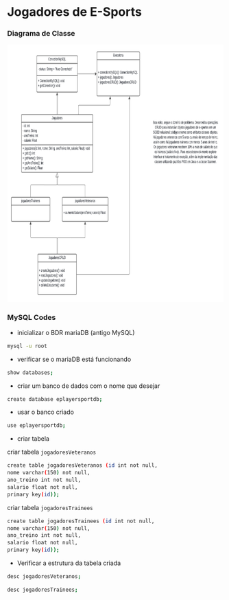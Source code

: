 # Jogadores de E-Sports 
### Diagrama de Classe 

<img src="Jogadores de e-sports (1).png" alt="img" width="1000" height="600">


### MySQL Codes

- inicializar o BDR mariaDB (antigo MySQL)
```bash
mysql -u root
```

- verificar se o mariaDB está funcionando
```bash
show databases;
```

- criar um banco de dados com o nome que desejar
```bash
create database eplayersportdb;
```

-  usar o banco criado
```bash
use eplayersportdb;
```


-  criar tabela

criar tabela `jogadoresVeteranos`
```bash
create table jogadoresVeteranos (id int not null, 
nome varchar(150) not null,
ano_treino int not null,
salario float not null,
primary key(id));
```

criar tabela `jogadoresTrainees`
```bash
create table jogadoresTrainees (id int not null, 
nome varchar(150) not null,
ano_treino int not null,
salario float not null,
primary key(id));  
```

-  Verificar a estrutura da tabela criada
```bash
desc jogadoresVeteranos;
```
```bash
desc jogadoresTrainees;
```

